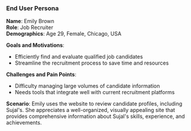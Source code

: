 ### End User Persona

**Name**: Emily Brown  
**Role**: Job Recruiter  
**Demographics**: Age 29, Female, Chicago, USA  


**Goals and Motivations**:
- Efficiently find and evaluate qualified job candidates
- Streamline the recruitment process to save time and resources

**Challenges and Pain Points**:
- Difficulty managing large volumes of candidate information
- Needs tools that integrate well with current recruitment platforms

**Scenario**:
Emily uses the website to review candidate profiles, including Sujal's. She appreciates a well-organized, visually appealing site that provides comprehensive information about Sujal's skills, experience, and achievements.
